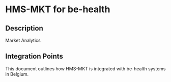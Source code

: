 # HMS-MKT for be-health

## Description

Market Analytics

## Integration Points

This document outlines how HMS-MKT is integrated with be-health systems in Belgium.
